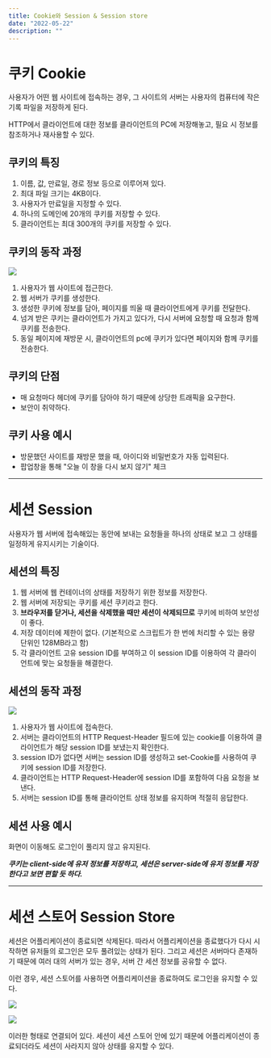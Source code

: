 ```yaml
---
title: Cookie와 Session & Session store
date: "2022-05-22"
description: ""
---
```


# 쿠키 Cookie

사용자가 어떤 웹 사이트에 접속하는 경우,
그 사이트의 서버는 사용자의 컴퓨터에 작은 기록 파일을 저장하게 된다.

HTTP에서 클라이언트에 대한 정보를 클라이언트의 PC에 저장해놓고,
필요 시 정보를 참조하거나 재사용할 수 있다.

## 쿠키의 특징

1. 이름, 값, 만료일, 경로 정보 등으로 이루어져 있다.
2. 최대 파일 크기는 4KB이다.
3. 사용자가 만료일을 지정할 수 있다.
4. 하나의 도메인에 20개의 쿠키를 저장할 수 있다.
5. 클라이언트는 최대 300개의 쿠키를 저장할 수 있다.

## 쿠키의 동작 과정

![](https://velog.velcdn.com/images/cozups/post/e8d6db8d-a959-4ef8-ae9e-487834c39f6e/image.png)

1. 사용자가 웹 사이트에 접근한다.
2. 웹 서버가 쿠키를 생성한다.
3. 생성한 쿠키에 정보를 담아, 페이지를 띄울 때 클라이언트에게 쿠키를 전달한다.
4. 넘겨 받은 쿠키는 클라이언트가 가지고 있다가, 다시 서버에 요청할 때 요청과 함께 쿠키를 전송한다.
5. 동일 페이지에 재방문 시, 클라이언트의 pc에 쿠키가 있다면 페이지와 함께 쿠키를 전송한다.

## 쿠키의 단점

- 매 요청마다 헤더에 쿠키를 담아야 하기 때문에 상당한 트래픽을 요구한다.
- 보안이 취약하다.

## 쿠키 사용 예시

- 방문했던 사이트를 재방문 했을 때, 아이디와 비밀번호가 자동 입력된다.
- 팝업창을 통해 "오늘 이 창을 다시 보지 않기" 체크

---

# 세션 Session

사용자가 웹 서버에 접속해있는 동안에 보내는 요청들을 하나의 상태로 보고 그 상태를 일정하게 유지시키는 기술이다.

## 세션의 특징

1. 웹 서버에 웹 컨테이너의 상태를 저장하기 위한 정보를 저장한다.
2. 웹 서버에 저장되는 쿠키를 세션 쿠키라고 한다.
3. **브라우저를 닫거나, 세션을 삭제했을 때만 세션이 삭제되므로** 쿠키에 비하여 보안성이 좋다.
4. 저장 데이터에 제한이 없다. (기본적으로 스크립트가 한 번에 처리할 수 있는 용량 단위인 128MB라고 함)
5. 각 클라이언트 고유 session ID를 부여하고 이 session ID를 이용하여 각 클라이언트에 맞는 요청들을 해결한다.

## 세션의 동작 과정

![](https://velog.velcdn.com/images/cozups/post/c0260d51-c96f-4663-bc6f-14e753880c2d/image.png)

1. 사용자가 웹 사이트에 접속한다.
2. 서버는 클라이언트의 HTTP Request-Header 필드에 있는 cookie를 이용하여 클라이언트가 해당 session ID를 보냈는지 확인한다.
3. session ID가 없다면 서버는 session ID를 생성하고 set-Cookie를 사용하여 쿠키에 session ID를 저장한다.
4. 클라이언트는 HTTP Request-Header에 session ID를 포함하여 다음 요청을 보낸다.
5. 서버는 session ID를 통해 클라이언트 상태 정보를 유지하며 적절히 응답한다.

## 세션 사용 예시

화면이 이동해도 로그인이 풀리지 않고 유지된다.

**_쿠키는 client-side에 유저 정보를 저장하고, 세션은 server-side에 유저 정보를 저장한다고 보면 편할 듯 하다._**

---

# 세션 스토어 Session Store

세션은 어플리케이션이 종료되면 삭제된다.
따라서 어플리케이션을 종료했다가 다시 시작하면 유저들의 로그인은 모두 풀려있는 상태가 된다.
그리고 세션은 서버마다 존재하기 때문에 여러 대의 서버가 있는 경우, 서버 간 세션 정보를 공유할 수 없다.

이런 경우, 세션 스토어를 사용하면 어플리케이션을 종료하여도 로그인을 유지할 수 있다.

![](https://velog.velcdn.com/images/cozups/post/d2005953-fd87-425b-a75d-227d20626edc/image.png)

![](https://velog.velcdn.com/images/cozups/post/b6d531fd-448f-43ec-8fb0-1257cb92515d/image.png)

이러한 형태로 연결되어 있다.
세션이 세션 스토어 안에 있기 때문에 어플리케이션이 종료되더라도 세션이 사라지지 않아 상태를 유지할 수 있다.

